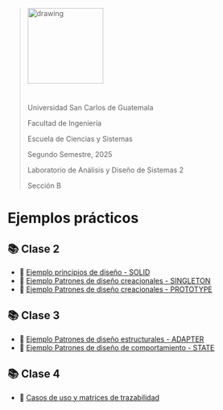 ><img src="https://upload.wikimedia.org/wikipedia/commons/4/4a/Usac_logo.png" alt="drawing" width="150" style="margin-bottom:25px">
>
>Universidad San Carlos de Guatemala
>
>Facultad de Ingeniería 
>
>Escuela de Ciencias y Sistemas 
>
>Segundo Semestre, 2025
>
>Laboratorio de Análisis y Diseño de Sistemas 2
>
>Sección B

# Ejemplos prácticos


## :books: Clase 2
- :pushpin: [Ejemplo principios de diseño - SOLID](./Clase2/)
- :pushpin: [Ejemplo Patrones de diseño creacionales - SINGLETON](./Clase2/)
- :pushpin: [Ejemplo Patrones de diseño creacionales - PROTOTYPE](./Clase2/)

## :books: Clase 3
- :pushpin: [Ejemplo Patrones de diseño estructurales - ADAPTER](./Clase3/)
- :pushpin: [Ejemplo Patrones de diseño de comportamiento - STATE](./Clase3/)

## :books: Clase 4
- :page_facing_up: [Casos de uso y matrices de trazabilidad](./Clase4/)
